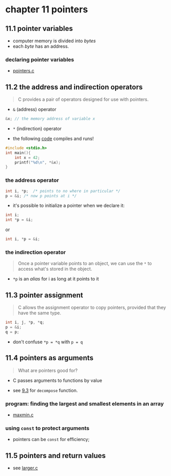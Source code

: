 # chapter 11 pointers

## 11.1 pointer variables

- computer memory is divided into *bytes* 
- each *byte* has an address.

### declaring pointer variables

- [pointers.c](./pointers.c)

## 11.2 the address and indirection operators

>C provides a pair of operators designed for use with pointers.

- `&` (address) operator

```c
&x; // the memory address of variable x

```
- `*` (indirection) operator

- the following [code](./pointers.c) compiles and runs!
```C
#include <stdio.h>
int main(){
    int x = 42;
    printf("%d\n", *&x);   
}
```

### the address operator

```c
int i, *p;  /* points to no where in particular */
p = &i; /* now p points at i */
```

- it's possible to initialize a pointer when we declare it:

```c
int i;
int *p = &i;
```
or 

```c
int i, *p = &i;
```
### the indirection operator

>Once a pointer variable points to an object, we can use the `*` to access what's stored in the object.

- `*p` is an *alias* for i as long at it points to it


## 11.3 pointer assignment

>C allows the assignment operator to copy pointers, provided that they have the same type.

```c
int i, j, *p, *q;
p = &i;
q = p;
```

- don't confuse `*p = *q` with `p = q`

## 11.4 pointers as arguments

> What are pointers good for?

- C passes arguments to functions by value

- see [9.3](../chapter09/README.md) for `decompose` function.


### program: finding the largest and smallest elements in an array

- [maxmin.c](./code/maxmin.c)

### using `const` to protect arguments

- pointers can be `const` for efficiency;

## 11.5 pointers and return values

- see [larger.c](./code/larger.c)



